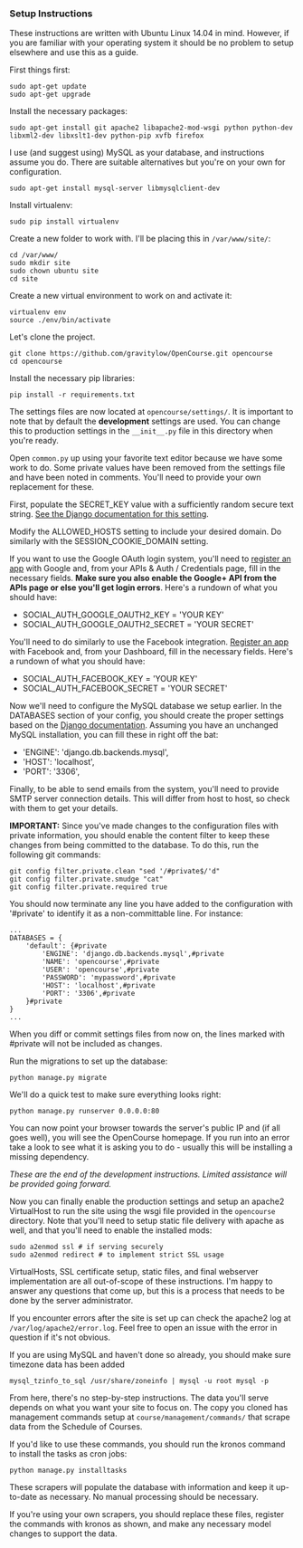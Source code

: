 ### Setup Instructions

These instructions are written with Ubuntu Linux 14.04 in mind. However, if you
are familiar with your operating system it should be no problem to setup elsewhere
and use this as a guide.

First things first:

    sudo apt-get update
    sudo apt-get upgrade

Install the necessary packages:

    sudo apt-get install git apache2 libapache2-mod-wsgi python python-dev libxml2-dev libxslt1-dev python-pip xvfb firefox

I use (and suggest using) MySQL as your database, and instructions assume you do.
There are suitable alternatives but you're on your own for configuration.

    sudo apt-get install mysql-server libmysqlclient-dev

Install virtualenv:

    sudo pip install virtualenv

Create a new folder to work with. I'll be placing this in ```/var/www/site/```:

    cd /var/www/
    sudo mkdir site
    sudo chown ubuntu site
    cd site

Create a new virtual environment to work on and activate it:

    virtualenv env
    source ./env/bin/activate

Let's clone the project.

    git clone https://github.com/gravitylow/OpenCourse.git opencourse
    cd opencourse

Install the necessary pip libraries:

    pip install -r requirements.txt

The settings files are now located at ```opencourse/settings/```. It is important to note that by default the **development** settings are used. You can change this to production settings in the ```__init__.py``` file in this directory when you're ready.

Open ```common.py``` up using your favorite text editor because we have some work to do. Some private values have been removed from the settings file and have been noted in comments. You'll need to provide your own replacement for these.

First, populate the SECRET_KEY value with a sufficiently random secure text string. [See the Django documentation for this setting](https://docs.djangoproject.com/en/1.8/ref/settings/#secret-key).

Modify the ALLOWED_HOSTS setting to include your desired domain. Do similarly with the SESSION_COOKIE_DOMAIN setting.

If you want to use the Google OAuth login system, you'll need to [register an app](https://console.developers.google.com/project) with Google and, from your APIs & Auth / Credentials page, fill in the necessary fields. **Make sure you also enable the Google+ API from the APIs page or else you'll get login errors**. Here's a rundown of what you should have:

* SOCIAL_AUTH_GOOGLE_OAUTH2_KEY = 'YOUR KEY'
* SOCIAL_AUTH_GOOGLE_OAUTH2_SECRET = 'YOUR SECRET'

You'll need to do similarly to use the Facebook integration. [Register an app](https://developers.facebook.com/apps/) with Facebook and, from your Dashboard, fill in the necessary fields. Here's a rundown of what you should have:

* SOCIAL_AUTH_FACEBOOK_KEY = 'YOUR KEY'
* SOCIAL_AUTH_FACEBOOK_SECRET = 'YOUR SECRET'

Now we'll need to configure the MySQL database we setup earlier. In the DATABASES section of your config, you should create the proper settings based on the [Django documentation](https://docs.djangoproject.com/en/1.8/ref/settings/#databases). Assuming you have an unchanged MySQL installation, you can fill these in right off the bat:

* 'ENGINE': 'django.db.backends.mysql',
* 'HOST': 'localhost',
* 'PORT': '3306',

Finally, to be able to send emails from the system, you'll need to provide SMTP server connection details. This will differ from host to host, so check with them to get your details.

**IMPORTANT:** Since you've made changes to the configuration files with private information, you should enable the content filter to keep these changes from being committed to the database. To do this, run the following git commands:

    git config filter.private.clean "sed '/#private$/'d"
    git config filter.private.smudge "cat"
    git config filter.private.required true

You should now terminate any line you have added to the configuration with '#private' to identify it as a non-committable line. For instance:

    ...
    DATABASES = {
        'default': {#private
            'ENGINE': 'django.db.backends.mysql',#private
            'NAME': 'opencourse',#private
            'USER': 'opencourse',#private
            'PASSWORD': 'mypassword',#private
            'HOST': 'localhost',#private
            'PORT': '3306',#private
        }#private
    }
    ...

When you diff or commit settings files from now on, the lines marked with #private will not be included as changes.

Run the migrations to set up the database:

    python manage.py migrate

We'll do a quick test to make sure everything looks right:

    python manage.py runserver 0.0.0.0:80

You can now point your browser towards the server's public IP and (if all goes well), you will see the OpenCourse homepage. If you run into an error take a look to see what it is asking you to do - usually this will be installing a missing dependency.

*These are the end of the development instructions. Limited assistance will be provided going forward.*

Now you can finally enable the production settings and setup an apache2 VirtualHost to run the site using the wsgi file
provided in the ```opencourse``` directory. Note that you'll need to setup static file delivery with apache as well, and that
you'll need to enable the installed mods:

    sudo a2enmod ssl # if serving securely
    sudo a2enmod redirect # to implement strict SSL usage

VirtualHosts, SSL certificate setup, static files, and final webserver implementation are all out-of-scope of these instructions.
I'm happy to answer any questions that come up, but this is a process that needs to be done by the server administrator.

If you encounter errors after the site is set up can check the apache2 log at ```/var/log/apache2/error.log```. Feel free to open an issue with the error in question if it's not obvious.

If you are using MySQL and haven't done so already, you should make sure timezone data has been added

    mysql_tzinfo_to_sql /usr/share/zoneinfo | mysql -u root mysql -p

From here, there's no step-by-step instructions. The data you'll serve depends on what you want your site to focus on. The copy you cloned has management commands setup at ```course/management/commands/``` that scrape data from the Schedule of Courses.

If you'd like to use these commands, you should run the kronos command to install the tasks as cron jobs:

    python manage.py installtasks

These scrapers will populate the database with information and keep it up-to-date as necessary. No manual processing should be necessary.

If you're using your own scrapers, you should replace these files, register the commands with kronos as shown, and make any necessary model changes to support the data.
